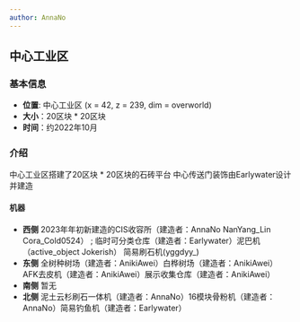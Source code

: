 ```yaml
---
author: AnnaNo
---
```


## 中心工业区

### 基本信息

* **位置**: 中心工业区 (x = 42, z = 239, dim = overworld)
* **大小**：20区块 * 20区块
* **时间**：约2022年10月

### 介绍 
 中心工业区搭建了20区块 * 20区块的石砖平台 中心传送门装饰由Earlywater设计并建造

#### 机器 
 
* **西侧** 2023年年初新建造的CIS收容所（建造者：AnnaNo NanYang_Lin Cora_Cold0524） ; 临时可分类仓库（建造者：Earlywater）泥巴机（active_object Jokerish） 简易刷石机(yggdyy_)
* **东侧** 全树种树场（建造者：AnikiAwei）白桦树场（建造者：AnikiAwei）AFK去皮机（建造者：AnikiAwei）展示收集仓库（建造者：AnikiAwei）
* **南侧** 暂无 
* **北侧** 泥土云杉刷石一体机（建造者：AnnaNo）16模块骨粉机（建造者：AnnaNo）简易钓鱼机（建造者：Earlywater）

